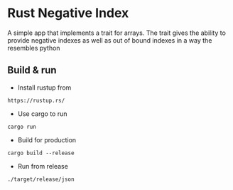 # Rust Negative Index

A simple app that implements a trait for arrays.
The trait gives the ability to provide negative indexes as well as out of bound indexes in a way the resembles python

## Build & run

* Install rustup from
```
https://rustup.rs/
```

* Use cargo to run
```
cargo run
```

* Build for production
```
cargo build --release
```

* Run from release
```
./target/release/json
```